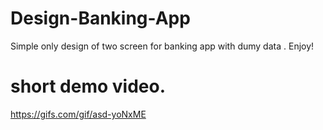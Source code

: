 # Design-Banking-App

Simple only design of two screen for banking app with dumy data .
Enjoy!

# short demo video.

https://gifs.com/gif/asd-yoNxME
